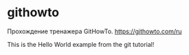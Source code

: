 # githowto

Прохождение тренажера GitHowTo. https://githowto.com/ru

This is the Hello World example from the git tutorial!